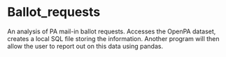 # Ballot_requests

An analysis of PA mail-in ballot requests. Accesses the OpenPA dataset, creates a local SQL file storing the information. Another program will then allow the user to report out on this data using pandas. 
